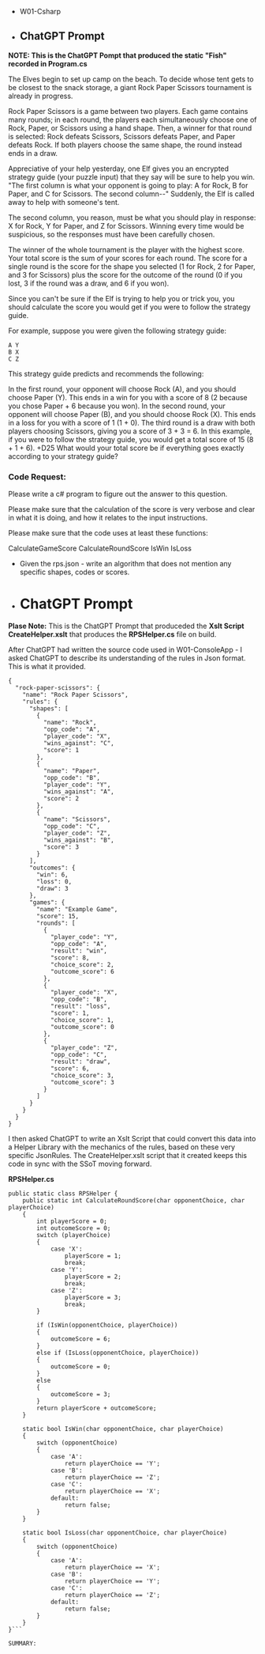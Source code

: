 
- W01-Csharp
- ## ChatGPT Prompt 

**NOTE: This is the ChatGPT Pompt that produced the static "Fish" recorded in Program.cs**

The Elves begin to set up camp on the beach. To decide whose tent gets to be closest to the snack storage, a giant Rock Paper Scissors tournament is already in progress.

Rock Paper Scissors is a game between two players. Each game contains many rounds; in each round, the players each simultaneously choose one of Rock, Paper, or Scissors using a hand shape. Then, a winner for that round is selected: Rock defeats Scissors, Scissors defeats Paper, and Paper defeats Rock. If both players choose the same shape, the round instead ends in a draw.

Appreciative of your help yesterday, one Elf gives you an encrypted strategy guide (your puzzle input) that they say will be sure to help you win. "The first column is what your opponent is going to play: A for Rock, B for Paper, and C for Scissors. The second column--" Suddenly, the Elf is called away to help with someone's tent.

The second column, you reason, must be what you should play in response: X for Rock, Y for Paper, and Z for Scissors. Winning every time would be suspicious, so the responses must have been carefully chosen.

The winner of the whole tournament is the player with the highest score. Your total score is the sum of your scores for each round. The score for a single round is the score for the shape you selected (1 for Rock, 2 for Paper, and 3 for Scissors) plus the score for the outcome of the round (0 if you lost, 3 if the round was a draw, and 6 if you won).

Since you can't be sure if the Elf is trying to help you or trick you, you should calculate the score you would get if you were to follow the strategy guide.

For example, suppose you were given the following strategy guide:
```
A Y
B X
C Z
```
This strategy guide predicts and recommends the following:

In the first round, your opponent will choose Rock (A), and you should choose Paper (Y). This ends in a win for you with a score of 8 (2 because you chose Paper + 6 because you won).
In the second round, your opponent will choose Paper (B), and you should choose Rock (X). This ends in a loss for you with a score of 1 (1 + 0).
The third round is a draw with both players choosing Scissors, giving you a score of 3 + 3 = 6.
In this example, if you were to follow the strategy guide, you would get a total score of 15 (8 + 1 + 6).
+D25
What would your total score be if everything goes exactly according to your strategy guide?


### Code Request:

Please write a c# program to figure out the answer to this question.

Please make sure that the calculation of the score is very verbose and clear in what it is doing, and how it relates to the input instructions.

Please make sure that the code uses at least these functions:

CalculateGameScore
CalculateRoundScore
IsWin
IsLoss
- Given the rps.json - write an algorithm that does not mention any specific shapes, codes or scores.
- # ChatGPT Prompt

**Plase Note:** This is the ChatGPT Prompt that produceded the **Xslt Script CreateHelper.xslt** that produces the **RPSHelper.cs** file on build.

After ChatGPT had written the source code used in W01-ConsoleApp - I asked ChatGPT to describe its understanding of the rules in Json format.  This is what it provided.

```
{
  "rock-paper-scissors": {
    "name": "Rock Paper Scissors",
    "rules": {
      "shapes": [
        {
          "name": "Rock",
          "opp_code": "A",
          "player_code": "X",
          "wins_against": "C",
          "score": 1
        },
        {
          "name": "Paper",
          "opp_code": "B",
          "player_code": "Y",
          "wins_against": "A",
          "score": 2
        },
        {
          "name": "Scissors",
          "opp_code": "C",
          "player_code": "Z",
          "wins_against": "B",
          "score": 3
        }
      ],
      "outcomes": {
        "win": 6,
        "loss": 0,
        "draw": 3
      },
      "games": {
        "name": "Example Game",
        "score": 15,
        "rounds": [
          {
            "player_code": "Y",
            "opp_code": "A",
            "result": "win",
            "score": 8,
            "choice_score": 2,
            "outcome_score": 6
          },
          {
            "player_code": "X",
            "opp_code": "B",
            "result": "loss",
            "score": 1,
            "choice_score": 1,
            "outcome_score": 0
          },
          {
            "player_code": "Z",
            "opp_code": "C",
            "result": "draw",
            "score": 6,
            "choice_score": 3,
            "outcome_score": 3
          }
        ]
      }
    }
  }
}
```

I then asked ChatGPT to write an Xslt Script that could convert this data into a Helper Library with the mechanics of the rules, based on these very specific JsonRules.  The CreateHelper.xslt script that it created keeps this code in sync with the SSoT moving forward.

**RPSHelper.cs**
```
public static class RPSHelper {
    public static int CalculateRoundScore(char opponentChoice, char playerChoice)
    {
        int playerScore = 0;
        int outcomeScore = 0;
        switch (playerChoice)
        {
            case 'X':
                playerScore = 1;
                break;
            case 'Y':
                playerScore = 2;
                break;
            case 'Z':
                playerScore = 3;
                break;
        }

        if (IsWin(opponentChoice, playerChoice))
        {
            outcomeScore = 6;
        }
        else if (IsLoss(opponentChoice, playerChoice))
        {
            outcomeScore = 0;
        }
        else
        {
            outcomeScore = 3;
        }
        return playerScore + outcomeScore;
    }

    static bool IsWin(char opponentChoice, char playerChoice)
    {
        switch (opponentChoice)
        {
            case 'A':
                return playerChoice == 'Y';
            case 'B':
                return playerChoice == 'Z';
            case 'C':
                return playerChoice == 'X';
            default:
                return false;
        }
    }

    static bool IsLoss(char opponentChoice, char playerChoice)
    {
        switch (opponentChoice)
        {
            case 'A':
                return playerChoice == 'X';
            case 'B':
                return playerChoice == 'Y';
            case 'C':
                return playerChoice == 'Z';
            default:
                return false;
        }
    }
}```
                            
SUMMARY:                            

